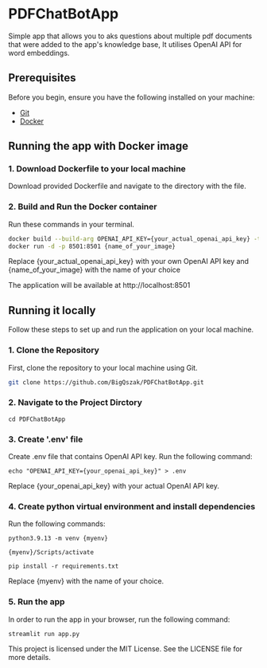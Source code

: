 # PDFChatBotApp
Simple app that allows you to aks questions about multiple pdf documents that were added to the app's 
knowledge base, It utilises OpenAI API for word embeddings.

## Prerequisites

Before you begin, ensure you have the following installed on your machine:

- [Git](https://git-scm.com/)
- [Docker](https://www.docker.com/get-started)

## Running the app with Docker image

### 1. Download Dockerfile to your local machine

Download provided Dockerfile and navigate to the directory with the file.

### 2. Build and Run the Docker container

Run these commands in your terminal.

```sh
docker build --build-arg OPENAI_API_KEY={your_actual_openai_api_key} -t {name_of_your_image} .
docker run -d -p 8501:8501 {name_of_your_image} 
```
Replace {your_actual_openai_api_key} with your own OpenAI API key and {name_of_your_image} with the name of your choice

The application will be available at http://localhost:8501


## Running it locally

Follow these steps to set up and run the application on your local machine.

### 1. Clone the Repository

First, clone the repository to your local machine using Git.

```sh
git clone https://github.com/BigQszak/PDFChatBotApp.git
```

### 2. Navigate to the Project Dirctory

```
cd PDFChatBotApp
```

### 3. Create '.env' file

Create .env file that contains OpenAI API key. Run the following command:

```
echo "OPENAI_API_KEY={your_openai_api_key}" > .env
```

Replace {your_openai_api_key} with your actual OpenAI API key.

### 4. Create python virtual environment and install dependencies

Run the following commands:

```
python3.9.13 -m venv {myenv}

{myenv}/Scripts/activate

pip install -r requirements.txt

```

Replace {myenv} with the name of your choice.

### 5. Run the app

In order to run the app in your browser, run the following command:

```
streamlit run app.py 
```

This project is licensed under the MIT License. See the LICENSE file for more details.